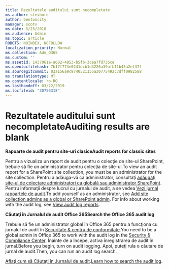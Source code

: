 ```yaml
---
title: Rezultatele auditului sunt necompletate
ms.author: stevhord
author: bentoncity
manager: scotv
ms.date: 5/25/2018
ms.audience: Admin
ms.topic: article
ROBOTS: NOINDEX, NOFOLLOW
localization_priority: Normal
ms.collection: Adm_O365
ms.custom: ''
ms.assetid: 1437061a-a602-4853-b5fb-3cea7fd735ce
ms.openlocfilehash: 7b17f774e0241dcb1d3226a39afb11b45a2ef37f
ms.sourcegitcommit: 03a156a9c9740521155a30775492c7dff0982588
ms.translationtype: MT
ms.contentlocale: ro-RO
ms.lasthandoff: 03/22/2019
ms.locfileid: "30756318"
---
```

# <a name="auditing-results-are-blank"></a><span data-ttu-id="c6dcd-102">Rezultatele auditului sunt necompletate</span><span class="sxs-lookup"><span data-stu-id="c6dcd-102">Auditing results are blank</span></span>

 <span data-ttu-id="c6dcd-103">**Rapoarte de audit pentru site-uri clasice**</span><span class="sxs-lookup"><span data-stu-id="c6dcd-103">**Audit reports for classic sites**</span></span>
  
<span data-ttu-id="c6dcd-104">Pentru a vizualiza un raport de audit pentru o colecţie de site-ul SharePoint, trebuie să fie un administrator pentru colecția de site-ul.</span><span class="sxs-lookup"><span data-stu-id="c6dcd-104">To view an audit report for a SharePoint site collection, you must be an administrator for the site collection.</span></span> <span data-ttu-id="c6dcd-105">Pentru a adăuga-vă ca administrator, consultaţi [adăugaţi site-ul de colectare administratori ca globală sau administrator SharePoint](https://go.microsoft.com/fwlink/?linkid=869390). Pentru informaţii despre lucrul cu jurnalul de audit, a se vedea [Vezi jurnal rapoartele de audit](https://go.microsoft.com/fwlink/?linkid=395237).</span><span class="sxs-lookup"><span data-stu-id="c6dcd-105">To add yourself as an administrator, see [Add site collection admins as a global or SharePoint admin](https://go.microsoft.com/fwlink/?linkid=869390). For info about working with the audit log, see [View audit log reports](https://go.microsoft.com/fwlink/?linkid=395237).</span></span> 
  
 <span data-ttu-id="c6dcd-106">**Căutaţi în Jurnalul de audit Office 365**</span><span class="sxs-lookup"><span data-stu-id="c6dcd-106">**Search the Office 365 audit log**</span></span>
  
<span data-ttu-id="c6dcd-107">Trebuie să fie un administrator global în Office 365 pentru a funcţiona cu jurnalul de audit în [Securitate &amp; centru de conformitate](https://protection.office.com).</span><span class="sxs-lookup"><span data-stu-id="c6dcd-107">You need to be a global admin in Office 365 to work with the audit log in the [Security &amp; Compliance Center](https://protection.office.com).</span></span> <span data-ttu-id="c6dcd-108">Înainte de a începe, activa înregistrarea de audit în jurnal.</span><span class="sxs-lookup"><span data-stu-id="c6dcd-108">Before you begin, turn on audit logging.</span></span> <span data-ttu-id="c6dcd-109">Apoi, puteţi rula o căutare de jurnal de audit.</span><span class="sxs-lookup"><span data-stu-id="c6dcd-109">Then, you can run an audit log search.</span></span> 
  
<span data-ttu-id="c6dcd-110">[Aflaţi cum să Căutaţi în Jurnalul de audit](https://go.microsoft.com/fwlink/?linkid=708432).</span><span class="sxs-lookup"><span data-stu-id="c6dcd-110">[Learn how to search the audit log](https://go.microsoft.com/fwlink/?linkid=708432).</span></span>
  

